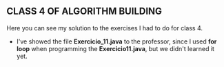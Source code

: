 ## CLASS 4 OF ALGORITHM BUILDING

Here you can see my solution to the exercises I had to do for class 4.

- I've showed the file **Exercicio_11.java** to the professor, since I used **for loop** when programming the **Exercicio11.java**, but we didn't learned it yet.